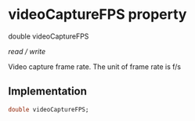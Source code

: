 


# videoCaptureFPS property







double videoCaptureFPS
  
_<span class="feature">read / write</span>_



<p>Video capture frame rate. The unit of frame rate is f/s</p>



## Implementation

```dart
double videoCaptureFPS;
```







